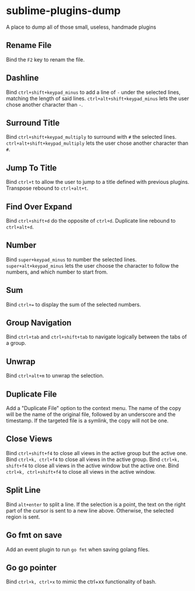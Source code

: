 # sublime-plugins-dump
A place to dump all of those small, useless, handmade plugins

## Rename File
Bind the `F2` key to renam the file.

## Dashline
Bind `ctrl+shift+keypad_minus` to add a line of `-` under the selected lines, matching the length of said lines.
`ctrl+alt+shift+keypad_minus` lets the user chose another character than `-`.

## Surround Title
Bind `ctrl+shift+keypad_multiply` to surround with `#` the selected lines.
`ctrl+alt+shift+keypad_multiply` lets the user chose another character than `#`.

## Jump To Title
Bind `ctrl+t` to allow the user to jump to a title defined with previous plugins.
Transpose rebound to `ctrl+alt+t`.

## Find Over Expand
Bind `ctrl+shift+d` do the opposite of `ctrl+d`.
Duplicate line rebound to `ctrl+alt+d`.

## Number
Bind `super+keypad_minus` to number the selected lines.
`super+alt+keypad_minus` lets the user choose the character to follow the numbers, and which number to start from.

## Sum
Bind `ctrl+=` to display the sum of the selected numbers.

## Group Navigation
Bind `ctrl+tab` and `ctrl+shift+tab` to navigate logically between the tabs of a group.

## Unwrap
Bind `ctrl+alt+m` to unwrap the selection.

## Duplicate File
Add a "Duplicate File" option to the context menu.
The name of the copy will be the name of the original file, followed by an underscore and the timestamp.
If the targeted file is a symlink, the copy will not be one.

## Close Views
Bind `ctrl+shift+f4` to close all views in the active group but the active one.
Bind `ctrl+k, ctrl+f4` to close all views in the active group.
Bind `ctrl+k, shift+f4` to close all views in the active window but the active one.
Bind `ctrl+k, ctrl+shift+f4` to close all views in the active window.

## Split Line
Bind `alt+enter` to split a line. If the selection is a point, the text on the right part of the cursor is sent to a new line above. Otherwise, the selected region is sent.

## Go fmt on save
Add an event plugin to run `go fmt` when saving golang files.

## Go go pointer
Bind `ctrl+k, ctrl+x` to mimic the ctrl+xx functionality of bash.
